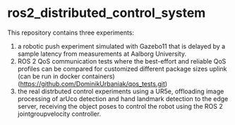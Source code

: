# ros2_distributed_control_system

This repository contains three experiments:
1) a robotic push experiment simulated with Gazebo11 that is delayed by a sample latency from measurements at Aalborg University.
2) ROS 2 QoS communication tests where the best-effort and reliable QoS profiles can be compared for customized different package sizes uplink (can be run in docker containers) (https://github.com/DominikUrbaniak/qos_tests.git)
3) the real distrbuted control experiments using a UR5e, offloading image processing of arUco detection and hand landmark detection to the edge server, receiving the object poses to control the robot using the ROS 2 jointgroupvelocity controller.
